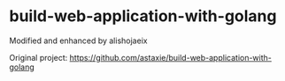 # build-web-application-with-golang

Modified and enhanced by alishojaeix

Original project: https://github.com/astaxie/build-web-application-with-golang
